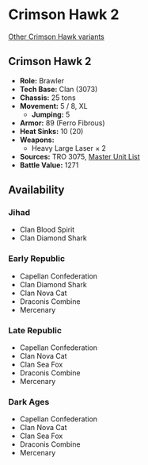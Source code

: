 # Crimson Hawk 2

[Other Crimson Hawk variants](../crimson_hawk.md)

## Crimson Hawk 2
- **Role:** Brawler
- **Tech Base:** Clan (3073)
- **Chassis:** 25 tons
- **Movement:** 5 / 8, XL
  - **Jumping:** 5
- **Armor:** 89 (Ferro Fibrous)
- **Heat Sinks:** 10 (20)
- **Weapons:**
  - Heavy Large Laser × 2
- **Sources:** TRO 3075, [Master Unit List](http://masterunitlist.info/Unit/Details/722/crimson-hawk-2)
- **Battle Value:** 1271

## Availability

### Jihad
- Clan Blood Spirit
- Clan Diamond Shark

### Early Republic
- Capellan Confederation
- Clan Diamond Shark
- Clan Nova Cat
- Draconis Combine
- Mercenary

### Late Republic
- Capellan Confederation
- Clan Nova Cat
- Clan Sea Fox
- Draconis Combine
- Mercenary

### Dark Ages
- Capellan Confederation
- Clan Nova Cat
- Clan Sea Fox
- Draconis Combine
- Mercenary

